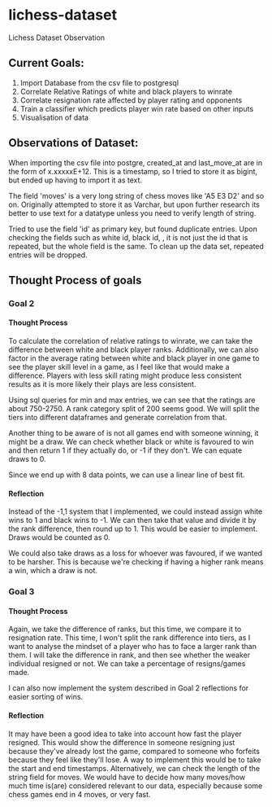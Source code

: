 # lichess-dataset
Lichess Dataset Observation

## Current Goals:
1. Import Database from the csv file to postgresql
2. Correlate Relative Ratings of white and black players to winrate
3. Correlate resignation rate affected by player rating and opponents
4. Train a classifier which predicts player win rate based on other inputs
5. Visualisation of data

## Observations of Dataset:
When importing the csv file into postgre, created_at and last_move_at are in the form of x.xxxxxE+12. This is a timestamp, so I tried to store it as bigint, but ended up having to import it as text.

The field 'moves' is a very long string of chess moves like 'A5 E3 D2' and so on. Originally attempted to store it as Varchar, but upon further research its better to use text for a datatype unless you need to verify length of string.

Tried to use the field 'id' as primary key, but found duplicate entries. Upon checking the fields such as white id, black id, , it is not just the id that is repeated, but the whole field is the same. To clean up the data set, repeated entries will be dropped.

## Thought Process of goals
### Goal 2
#### Thought Process
To calculate the correlation of relative ratings to winrate, we can take the difference between white and black player ranks. Additionally, we can also factor in the average rating between white and black player in one game to see the player skill level in a game, as I feel like that would make a difference. Players with less skill rating might produce less consistent results as it is more likely their plays are less consistent.

Using sql queries for min and max entries, we can see that the ratings are about 750-2750. A rank category split of 200 seems good. We will split the tiers into different dataframes and generate correlation from that.

Another thing to be aware of is not all games end with someone winning, it might be a draw. We can check whether black or white is favoured to win and then return 1 if they actually do, or -1 if they don't. We can equate draws to 0.

Since we end up with 8 data points, we can use a linear line of best fit.
#### Reflection
Instead of the -1,1 system that I implemented, we could instead assign white wins to 1 and black wins to -1. We can then take that value and divide it by the rank difference, then round up to 1. This would be easier to implement. Draws would be counted as 0.

We could also take draws as a loss for whoever was favoured, if we wanted to be harsher. This is because we're checking if having a higher rank means a win, which a draw is not.

### Goal 3
#### Thought Process
Again, we take the difference of ranks, but this time, we compare it to resignation rate. This time, I won't split the rank difference into tiers, as I want to analyse the mindset of a player who has to face a larger rank than them. I will take the difference in rank, and then see whether the weaker individual resigned or not. We can take a percentage of resigns/games made.

I can also now implement the system described in Goal 2 reflections for easier sorting of wins.
#### Reflection
It may have been a good idea to take into account how fast the player resigned. This would show the difference in someone resigning just because they've already lost the game, compared to someone who forfeits because they feel like they'll lose. A way to implement this would be to take the start and end timestamps. Alternatively, we can check the length of the string field for moves. We would have to decide how many moves/how much time is(are) considered relevant to our data, especially because some chess games end in 4 moves, or very fast.
